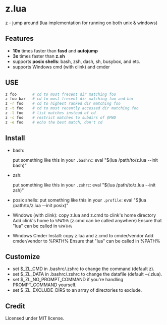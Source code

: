 # z.lua

z - jump around (lua implementation for running on both unix &amp; windows)


## Features

- **10x** times faster than **fasd** and **autojump**
- **3x** times faster than **z.sh**
- supports **posix shells**: bash, zsh, dash, sh, busybox, and etc.
- supports Windows cmd (with clink) and cmder

## USE

```bash
z foo       # cd to most frecent dir matching foo
z foo bar   # cd to most frecent dir matching foo and bar
z -r foo    # cd to highest ranked dir matching foo
z -t foo    # cd to most recently accessed dir matching foo
z -l foo    # list matches instead of cd
z -c foo    # restrict matches to subdirs of $PWD
z -e foo    # echo the best match, don't cd
```

## Install

- bash:

  put something like this in your `.bashrc`:
      eval "$(lua /path/to/z.lua --init bash)"

- zsh:

  put something like this in your `.zshrc`:
      eval "$(lua /path/to/z.lua --init zsh)"

- posix shells:
  put something like this in your `.profile`:
      eval "$(lua /path/to/z.lua --init posix)"

- Windows (with clink):
  copy z.lua and z.cmd to clink's home directory
  Add clink's home to `%PATH%` (z.cmd can be called anywhere)
  Ensure that "lua" can be called in `%PATH%`

- Windows Cmder Install:
  copy z.lua and z.cmd to cmder/vendor
  Add cmder/vendor to %PATH%
  Ensure that "lua" can be called in %PATH%

## Customize

- set $_ZL_CMD in .bashrc/.zshrc to change the command (default z).
- set $_ZL_DATA in .bashrc/.zshrc to change the datafile (default ~/.zlua).
- set $_ZL_NO_PROMPT_COMMAND if you're handling PROMPT_COMMAND yourself.
- set $_ZL_EXCLUDE_DIRS to an array of directories to exclude.

## Credit

Licensed under MIT license.